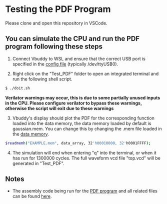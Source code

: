 # Testing the PDF Program

Please clone and open this repository in VSCode. 

## You can simulate the CPU and run the PDF program following these steps

1. Connect Vbuddy to WSL and ensure that the correct USB port is specified in the [config file](vbuddy.cfg) (typically /dev/ttyUSB0).

2. Right click on the "Test_PDF" folder to open an integrated terminal and run the following shell script.

```bash
$ ./doit.sh
```
**Verilator warnings may occur, this is due to some partially unused inputs in the CPU. Please configure verilator to bypass these warnings, otherwise the script will exit due to these warnings**

3. Vbuddy's display should plot the PDF for the corresponding function loaded into the data memory, the data memory loaded by default is gaussian.mem. You can change this by changing the .mem file loaded in the [data memory](DataMemory.sv).

```bash
$readmemh("EXAMPLE.mem", data_array, 32'h00010000, 32'h0001FFFF);
```

4. The simulation will end when entering "q" into the terminal, or when it has run for 1300000 cycles. The full waveform vcd file "top.vcd" will be generated in "Test_PDF".

## Notes

- The assembly code being run for the [PDF program](https://github.com/M-uch/IAC_RISCV32I_Team_23/blob/main/Legacy%20Components/PDF%20Codes/myprog/pdfMod.s) and all related files can be found [here](https://github.com/M-uch/IAC_RISCV32I_Team_23/tree/main/Legacy%20Components/PDF%20Codes). 
